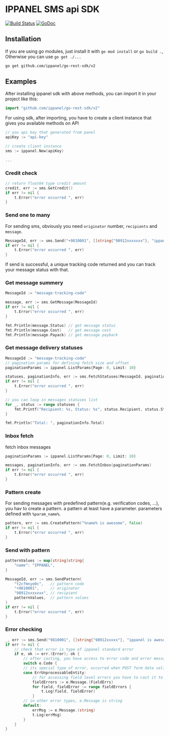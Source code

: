 # IPPANEL SMS api SDK

[![Build Status](https://travis-ci.org/ippanel/go-rest-sdk.svg?branch=master)](https://travis-ci.org/ippanel/go-rest-sdk) [![GoDoc](https://godoc.org/github.com/ippanel/go-rest-sdk?status.svg)](https://godoc.org/github.com/ippanel/go-rest-sdk)

## Installation

If you are using go modules, just install it with `go mod install` or `go build .`, Otherwise you can use `go get ./...`

```bash
go get github.com/ippanel/go-rest-sdk/v2
```

## Examples

After installing ippanel sdk with above methods, you can import it in your project like this:

```go
import "github.com/ippanel/go-rest-sdk/v2"
```

For using sdk, after importing, you have to create a client instance that gives you available methods on API

```go
// you api key that generated from panel
apiKey := "api-key"

// create client instance
sms := ippanel.New(apiKey)

...
```

### Credit check

```go
// return float64 type credit amount
credit, err := sms.GetCredit()
if err != nil {
    t.Error("error occurred ", err)
}
```

### Send one to many

For sending sms, obviously you need `originator` number, `recipients` and `message`.

```go
MessageId, err := sms.Send("+9810001", []string{"98912xxxxxxx"}, "ippanel is awesome")
if err != nil {
    t.Error("error occurred ", err)
}
```

If send is successful, a unique tracking code returned and you can track your message status with that.

### Get message summery

```go
MessageId := "message-tracking-code"

message, err := sms.GetMessage(MessageId)
if err != nil {
    t.Error("error occurred ", err)
}

fmt.Println(message.Status) // get message status
fmt.Println(message.Cost)   // get message cost
fmt.Println(message.Payack) // get message payback
```

### Get message delivery statuses

```go
MessageId := "message-tracking-code"
// pagination params for defining fetch size and offset
paginationParams := ippanel.ListParams{Page: 0, Limit: 10}

statuses, paginationInfo, err := sms.FetchStatuses(MessageId, paginationParams)
if err != nil {
    t.Error("error occurred ", err)
}

// you can loop in messages statuses list
for _, status := range statuses {
    fmt.Printf("Recipient: %s, Status: %s", status.Recipient, status.Status)
}

fmt.Println("Total: ", paginationInfo.Total)
```

### Inbox fetch

fetch inbox messages

```go
paginationParams := ippanel.ListParams{Page: 0, Limit: 10}

messages, paginationInfo, err := sms.FetchInbox(paginationParams)
if err != nil {
    t.Error("error occurred ", err)
}
```

### Pattern create

For sending messages with predefined pattern(e.g. verification codes, ...), you hav to create a pattern. a pattern at least have a parameter. parameters defined with `%param_name%`.

```go
pattern, err := sms.CreatePattern("%name% is awesome", false)
if err != nil {
    t.Error("error occurred ", err)
}
```

### Send with pattern

```go
patternValues := map[string]string{
    "name": "IPPANEL",
}

MessageId, err := sms.SendPattern(
    "t2cfmnyo0c",   // pattern code
    "+9810001",     // originator
    "98912xxxxxxx", // recipient
    patternValues,  // pattern values
)
if err != nil {
    t.Error("error occurred ", err)
}
```

### Error checking

```go
_, err := sms.Send("9810001", []string{"98912xxxxx"}, "ippanel is awesome")
if err != nil {
    // check that error is type of ippanel standard error
    if e, ok := err.(Error); ok {
        // after casting, you have access to error code and error message
        switch e.Code {
        // its special type of error, occurred when POST form data validation failed
        case ErrUnprocessableEntity:
            // for accessing field level errors you have to cast it to FieldErrors type
            fieldErrors := e.Message.(FieldErrs)
            for field, fieldError := range fieldErrors {
                t.Log(field, fieldError)
            }
        // in other error types, e.Message is string
        default:
            errMsg := e.Message.(string)
            t.Log(errMsg)
        }
    }
}
```
